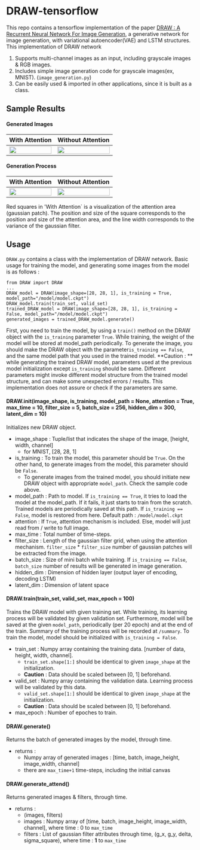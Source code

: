 # DRAW-tensorflow

This repo contains a tensorflow implementation of the paper [DRAW : A Recurrent Neural Network For Image Generation](http://arxiv.org/abs/1502.04623), a generative network for image generation, with variational autoencoder(VAE) and LSTM structures.
This implementation of DRAW network
1. Supports multi-channel images as an input, including grayscale images & RGB images.
2. Includes simple image generation code for grayscale images(ex, MNIST). (``image_generation.py``)
3. Can be easily used & imported in other applications, since it is built as a class.

## Sample Results

#### Generated Images
| With Attention | Without Attention |
| ------------- | ------------- |
| <img src="http://i.imgur.com/w34llFR.png" width="100%"> | <img src="http://i.imgur.com/X3EpWPC.png" width="100%"> |

#### Generation Process
| With Attention | Without Attention |
| ------------- | ------------- |
| <img src="http://i.imgur.com/dG9tRlQ.gif" width="100%"> | <img src="http://i.imgur.com/hGvr8vj.gif" width="100%"> |
Red squares in 'With Attention` is a visualization of the attention area (gaussian patch). The position and size of the square corresponds to the position and size of the attention area, and the line width corresponds to the variance of the gaussian filter.


## Usage
``DRAW.py`` contains a class with the implementation of DRAW network. Basic usage for training the model, and generating some images from the model is as follows :
```
from DRAW import DRAW
...
DRAW_model = DRAW(image_shape=[28, 28, 1], is_training = True, model_path="/model/model.ckpt")
DRAW_model.train(train_set, valid_set)
trained_DRAW_model = DRAW(image_shape=[28, 28, 1], is_training = False, model_path="/model/model.ckpt")
generated_images = trained_DRAW_model.generate()
```
 First, you need to train the model, by using a ``train()`` method on the DRAW object with the ``is_training`` parameter ``True``. While training, the weight of the model will be stored at model_path periodically. To generate the image, you should make the DRAW object with the parameter``is_training == False``, and the same model path that you used in the trained model.
 **Caution : ** while generating the trained DRAW model, parameters used at the previous model initialization except ``is_training`` should be same. Different parameters might invoke different model structure from the trained model structure, and can make some unexpected errors / results. This implementation does not assure or check if the parameters are same.

#### DRAW.__init__(image_shape, is_training, model_path = None, attention = True, max_time = 10, filter_size = 5, batch_size = 256, hidden_dim = 300, latent_dim = 10)
 Initializes new DRAW object.
- image_shape : Tuple/list that indicates the shape of the image, [height, width, channel]
	- for MNIST, [28, 28, 1]
- is_training : To train the model, this parameter should be ``True``. On the other hand, to generate images from the model, this parameter should be ``False``.
	- To generate images from the trained model, you should initiate new DRAW object with appropriate ``model_path``. Check the sample code above.
- model_path : Path to model. If ``is_training == True``, it tries to load the model at the model_path. If it fails, it just starts to train from the scratch. Trained models are periodically saved at this path. If ``is_training == False``, model is restored from here. Default path : ``/model/model.ckpt``
- attention : If ``True``, attention mechanism is included. Else, model will just read from / write to full image.
- max_time : Total number of time-steps.
- filter_size : Length of the gaussian filter grid, when using the attention mechanism. ``filter_size`` * ``filter_size`` number of gaussian patches will be extracted from the image.
- batch_size : Size of mini batch while training. If ``is_training == False``, ``batch_size`` number of results will be generated in image generation.
- hidden_dim : Dimension of hidden layer (output layer of encoding, decoding LSTM)
- latent_dim : Dimension of latent space

#### DRAW.train(train_set, valid_set, max_epoch = 100)

Trains the DRAW model with given training set. While training, its learning process will be validated by given validation set. Furthermore, model will be saved at the given ``model_path``, periodically (per 20 epoch) and at the end of the train. Summary of the training process will be recorded at ``/summary``. To train the model, model should be initialized with ``is_training = False``.
- train_set : Numpy array containing the training data. [number of data, height, width, channel].
	- ``train_set.shape[1:]`` should be identical to given ``image_shape`` at the initialization.
	- **Caution** : Data should be scaled between [0, 1] beforehand.
- valid_set : Numpy array containing the validation data. Learning process will be validated by this data.
	- ``valid_set.shape[1:]`` should be identical to given ``image_shape`` at the initialization.
	- **Caution** : Data should be scaled between [0, 1] beforehand.
- max_epoch : Number of epoches to train.

#### DRAW.generate()
Returns the batch of generated images by the model, through time.
- returns :
	- Numpy array of generated images : [time, batch, image_height, image_width, channel]
	- there are ``max_time+1`` time-steps, including the initial canvas

#### DRAW.generate_attend()
Returns generated images & filters, through time.
- returns :
	- (images, filters)
	- images : Numpy array of [time, batch, image_height, image_width, channel], where time : 0 to ``max_time``
	- filters : List of gaussian filter attributes through time, (g_x, g_y, delta, sigma_square), where time : **1** to ``max_time``